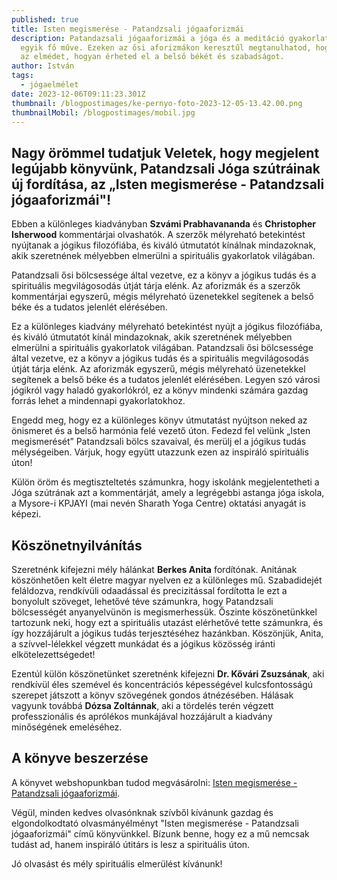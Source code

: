 ```yaml
---
published: true
title: Isten megismerése - Patandzsali jógaaforizmái
description: Patandazsali jógaaforizmái a jóga és a meditáció gyakorlatának
  egyik fő műve. Ezeken az ősi aforizmákon keresztűl megtanulhatod, hogyan urald
  az elmédet, hogyan érheted el a belső békét és szabadságot.
author: István
tags:
  - jógaelmélet
date: 2023-12-06T09:11:23.301Z
thumbnail: /blogpostimages/ke-pernyo-foto-2023-12-05-13.42.00.png
thumbnailMobil: /blogpostimages/mobil.jpg
---
```

## Nagy örömmel tudatjuk Veletek, hogy megjelent legújabb könyvünk, Patandzsali Jóga szútráinak új fordítása, az „Isten megismerése - Patandzsali jógaaforizmái"!  

Ebben  a különleges kiadványban **Szvámi Prabhavananda** és **Christopher Isherwood** kommentárjai olvashatók. A szerzők mélyreható betekintést nyújtanak a jógikus filozófiába, és kiváló útmutatót kínálnak mindazoknak, akik
szeretnének mélyebben elmerülni a spirituális gyakorlatok világában.

Patandzsali ősi bölcsessége által vezetve, ez a könyv a jógikus tudás és a spirituális megvilágosodás útját tárja elénk. Az aforizmák  és a szerzők kommentárjai  egyszerű, mégis mélyreható üzenetekkel segítenek a belső béke és a tudatos jelenlét elérésében.

Ez a különleges kiadvány mélyreható betekintést nyújt a jógikus filozófiába, és kiváló útmutatót kínál mindazoknak, akik szeretnének mélyebben elmerülni a spirituális gyakorlatok világában.
Patandzsali ősi bölcsessége által vezetve, ez a könyv a jógikus tudás és a spirituális megvilágosodás útját tárja elénk. Az aforizmák egyszerű, mégis mélyreható üzenetekkel segítenek a belső béke és a tudatos jelenlét elérésében.
Legyen szó városi jógikról vagy haladó gyakorlókról, ez a könyv mindenki számára gazdag forrás lehet a mindennapi gyakorlatokhoz.  

Engedd meg, hogy ez a különleges könyv útmutatást nyújtson neked az önismeret és a belső harmónia felé vezető úton. Fedezd  fel velünk „Isten megismerését” Patandzsali bölcs szavaival, és  merülj el a jógikus tudás mélységeiben. Várjuk, hogy együtt utazzunk ezen az inspiráló spirituális úton!

Külön öröm és megtiszteltetés számunkra, hogy iskolánk megjelentetheti a Jóga szútrának azt a kommentárját, amely a legrégebbi astanga jóga iskola, a Mysore-i KPJAYI (mai nevén Sharath Yoga Centre) oktatási anyagát is képezi.

## Köszönetnyilvánítás

Szeretnénk kifejezni mély hálánkat **Berkes Anita** fordítónak. Anitának köszönhetően kelt életre magyar nyelven ez a különleges mű. Szabadidejét feláldozva, rendkívüli odaadással és precizitással fordította le ezt a bonyolult szöveget, lehetővé téve számunkra, hogy Patandzsali bölcsességét anyanyelvünön is megismerhessük. Őszinte köszönetünkkel tartozunk neki, hogy ezt a spirituális utazást elérhetővé tette számunkra, és így hozzájárult a jógikus tudás terjesztéséhez hazánkban. Köszönjük, Anita, a szívvel-lélekkel végzett munkádat és a jógikus közösség iránti elkötelezettségedet!

Ezentúl külön köszönetünket szeretnénk kifejezni **Dr. Kővári Zsuzsának**, aki rendkívül éles szemével és koncentrációs képességével kulcsfontosságú szerepet játszott a könyv szövegének gondos átnézésében. Hálásak vagyunk továbbá **Dózsa Zoltánnak**, aki a tördelés terén végzett professzionális és aprólékos munkájával hozzájárult a kiadvány minőségének emeléséhez.

## A könyve beszerzése

A könyvet webshopunkban tudod megvásárolni: [Isten megismerése - Patandzsali jógaaforizmái](https://shop.bandha.works/products/isten-megismerese-patandzsali-jogaaforizmai). 

Végül, minden kedves olvasónknak szívből kívánunk gazdag és elgondolkodtató olvasmányélményt "Isten megismerése - Patandzsali jógaaforizmái" című könyvünkkel. Bízunk benne, hogy ez a mű nemcsak tudást ad, hanem inspiráló útitárs is lesz a spirituális úton.

Jó olvasást és mély spirituális elmerülést kívánunk!

